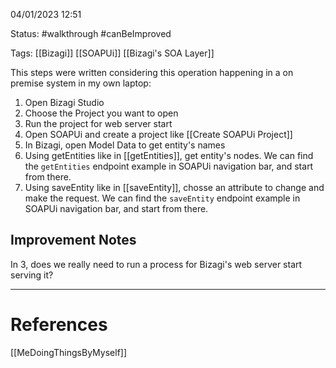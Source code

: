 04/01/2023 12:51

Status: #walkthrough #canBeImproved 

Tags: [[Bizagi]] [[SOAPUi]] [[Bizagi's SOA Layer]]

This steps were written considering this operation happening in a on premise system in my own laptop:

1. Open Bizagi Studio
2. Choose the Project you want to open
3. Run the project for web server start
4. Open SOAPUi and create a project like [[Create SOAPUi Project]]
5. In Bizagi, open Model Data to get entity's names
6. Using getEntities like in [[getEntities]], get entity's nodes. We can find the `getEntities` endpoint example in SOAPUi navigation bar, and start from there.
7. Using saveEntity like in [[saveEntity]], chosse an attribute to change and make the request. We can find the `saveEntity` endpoint example in SOAPUi navigation bar, and start from there.

## Improvement Notes

In 3, does we really need to run a process for Bizagi's web server start serving it?


---
# References

[[MeDoingThingsByMyself]]